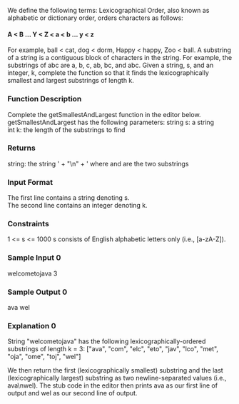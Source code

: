 We define the following terms:
Lexicographical Order, also known as alphabetic or dictionary order, orders characters as follows:

#### A < B ... Y < Z < a < b ... y < z

For example, ball < cat, dog < dorm, Happy < happy, Zoo < ball.
A substring of a string is a contiguous block of characters in the string. For example, the substrings of abc are a, b, c, ab, bc, and abc.
Given a string, s, and an integer, k, complete the function so that it finds the lexicographically smallest and largest substrings of length k.

### Function Description
Complete the getSmallestAndLargest function in the editor below.
getSmallestAndLargest has the following parameters:
string s: a string  
int k: the length of the substrings to find  

### Returns
string: the string ' + "\n" + ' where and are the two substrings

### Input Format
The first line contains a string denoting s.  
The second line contains an integer denoting k.  

### Constraints
1 <= s <= 1000
s consists of English alphabetic letters only (i.e., [a-zA-Z]).

### Sample Input 0
welcometojava
3

### Sample Output 0
ava
wel

### Explanation 0
String "welcometojava" has the following lexicographically-ordered substrings of length k = 3:
["ava", "com", "elc", "eto", "jav", "lco", "met", "oja", "ome", "toj", "wel"]  

We then return the first (lexicographically smallest) substring and the last (lexicographically largest) substring as two newline-separated values (i.e., ava\nwel).
The stub code in the editor then prints ava as our first line of output and wel as our second line of output.
